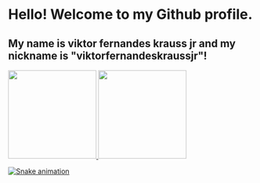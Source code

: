 # Hello! Welcome to my Github profile.
## My name is viktor fernandes krauss jr and my nickname is "viktorfernandeskraussjr"!
<!--
  **viktorfernandeskraussjr/viktorfernandeskraussjr** 
  
-->

<div>
<a href="https://github.com/seu-usuário-aqui">
<img loading="lazy" height="180em" src="https://github-readme-stats.vercel.app/api/top-langs/?username=viktorfernandeskraussjr&layout=compact&langs_count=7&theme=dracula"/>
<img loading="lazy" height="180em" src="https://github-readme-stats.vercel.app/api?username=viktorfernandeskraussjr&show_icons=true&theme=dracula&include_all_commits=true&count_private=true"/>
</div>

![Snake animation](https://github.com/viktorfernandeskraussjr/viktorfernandeskraussjr/blob/output/github-contribution-grid-snake.svg)
